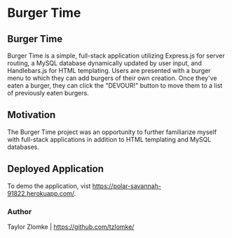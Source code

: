 # Burger Time

## Burger Time
Burger Time is a simple, full-stack application utilizing Express.js for server routing, a MySQL database dynamically updated by user input, and Handlebars.js for HTML templating. Users are presented with a burger menu to which they can add burgers of their own creation. Once they've eaten a burger, they can click the "DEVOUR!" button to move them to a list of previously eaten burgers.

## Motivation
The Burger Time project was an opportunity to further familiarize myself with full-stack applications in addition to HTML templating and MySQL databases.

## Deployed Application
To demo the application, vist https://polar-savannah-91822.herokuapp.com/.

### Author
Taylor Zlomke | https://github.com/tzlomke/